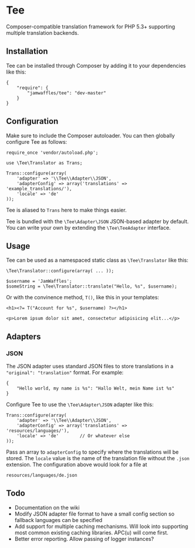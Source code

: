 Tee
===

Composer-compatible translation framework for PHP 5.3+ supporting multiple translation backends.

## Installation

Tee can be installed through Composer by adding it to your dependencies like this:

	{
		"require": {
			"jamwaffles/tee": "dev-master"
		}
	}

## Configuration

Make sure to include the Composer autoloader. You can then globally configure Tee as follows:

	require_once 'vendor/autoload.php';

	use \Tee\Translator as Trans;

	Trans::configure(array(
		'adapter' => '\\Tee\\Adapter\\JSON',
		'adapterConfig' => array('translations' => 'example_translations/'),
		'locale' => 'de'
	));

Tee is aliased to `Trans` here to make things easier.

Tee is bundled with the `\Tee\Adapter\JSON` JSON-based adapter by default. You can write your own by extending the `\Tee\TeeAdapter` interface.

## Usage

Tee can be used as a namespaced static class as `\Tee\Translator` like this:

	\Tee\Translator::configure(array( ... ));

	$username = 'JamWaffles';
	$someString = \Tee\Translator::translate("Hello, %s", $username);

Or with the convinence method, `T()`, like this in your templates:

	<h1><?= T("Account for %s", $username) ?></h1>

	<p>Lorem ipsum dolor sit amet, consectetur adipisicing elit...</p>

## Adapters

### JSON

The JSON adapter uses standard JSON files to store translations in a `"original": "translation"` format. For example:

	{
		"Hello world, my name is %s": "Hallo Welt, mein Name ist %s"
	}

Configure Tee to use the `\Tee\Adapter\JSON` adapter like this:

	Trans::configure(array(
		'adapter' => '\\Tee\\Adapter\\JSON',
		'adapterConfig' => array('translations' => 'resources/languages/'),
		'locale' => 'de'		// Or whatever else
	));

Pass an array to `adapterConfig` to specify where the translations will be stored. The `locale` value is the name of the translation file without the `.json` extension. The configuration above would look for a file at 

	resources/languages/de.json

## Todo

- Documentation on the wiki
- Modify JSON adapter file format to have a small config section so fallback languages can be specified
- Add support for multiple caching mechanisms. Will look into supporting most common existing caching libraries. APC(u) will come first.
- Better error reporting. Allow passing of logger instances?